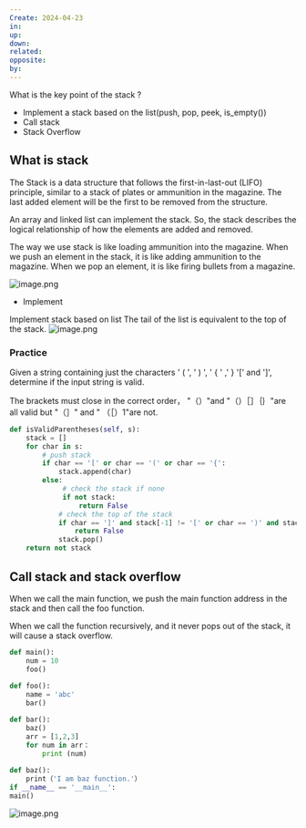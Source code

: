 ```yaml
---
Create: 2024-04-23
in: 
up: 
down: 
related: 
opposite: 
by:
---
```

What is the key point of the stack
?
- Implement a stack based on the list(push, pop, peek, is_empty())
- Call stack
- Stack Overflow

## What is stack

The Stack is a data structure that follows the first-in-last-out (LIFO) principle, similar to a stack of plates or ammunition in the magazine.  The last added element will be the first to be removed from the structure.

An array and linked list can implement the stack. So, the stack describes the logical relationship of how the elements are added and removed.

The way we use stack is like loading ammunition into the magazine. When we push an element in the stack, it is like adding ammunition to the magazine. When we pop an element, it is like firing bullets from a magazine.

![image.png](https://obsidianpicture-1320276993.cos.ap-hongkong.myqcloud.com/Obsidian/Picture/202403261730362.png)

- Implement

Implement stack based on list
The tail of the list is equivalent to the top of the stack.
![image.png](https://obsidianpicture-1320276993.cos.ap-hongkong.myqcloud.com/Obsidian/Picture/202404231515185.png)

### Practice

Given a string containing just the characters  ' ( ', ' ) ', ' { ' ,' } '[' and ']',  determine if
the input string is valid.

The brackets must close in the correct order， "（）"and "（）［］｛｝"are all valid but "（］" and "
（［）1"are not.

```python
def isValidParentheses(self, s):
	stack = []
	for char in s:
		# push stack
		if char == '[' or char == '(' or char == '{':
			stack.append(char)
		else:
			 # check the stack if none
			 if not stack:
				 return False
			# check the top of the stack
			if char == ']' and stack[-1] != '[' or char == ')' and stack[-1] != '(' or char == '}' and stack[-1] != '{':
				return False
			stack.pop()
	return not stack

```

## Call stack and stack overflow

When we call the main function, we push the main function address in the stack and then call the foo function.

When we call the function recursively, and it never pops out of the stack, it will cause a stack overflow.

```python
def main():
	num = 10
	foo()
	
def foo():
	name = 'abc'
	bar()

def bar():
	baz()
	arr = [1,2,3]
	for num in arr：
		print (num)
		
def baz():
	print（'I am baz function.'）
if __name__ == '__main__':
main()
```

![image.png](https://obsidianpicture-1320276993.cos.ap-hongkong.myqcloud.com/Obsidian/Picture/202404231701945.png)


